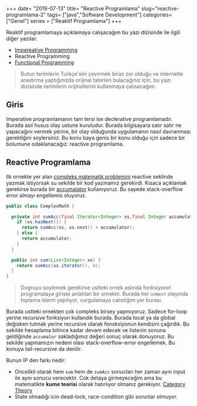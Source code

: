 +++
date= "2019-07-13"
title= "Reactive Programlama"
slug="reactive-programlama-2"
tags= ["java","Software Development"]
categories= ["Genel"]
series = ["Reaktif Programlama"]
+++

Reaktif programlamaya açıklamaya calışacağım bu yazı dizisinde ile ilgili diğer yazılar:

- [Impereative Programming](/tr/posts/reactive-programlama-1)
- Reactive Programming
- [Functional Programming](#soon)

> Butun terimlerin Turkçe'sini çevirmek biraz zor olduğu ve internette arastırma yaptığınızda orijinal tabirleri bulacağınız için, bu yazı dizisinde terimlerin orijinallerini kullanmaya çalısacağım.

## Giris

Imperative programlamanın tam tersi ise declerative programlamadır. Burada asıl husus olay ustune kuruludur. Burada bilgisayara satır satır ne yapacağını vermek yerine, bir olay olduğunda uygulamanın nasıl davranması gerektiğini soylersiniz. Bu konu baya genis bir konu olduğu için sadece bir bolumune odaklanacağız: reactive programlama.

## Reactive Programlama

Ilk ornekte yer alan [compleks matematik problemini](#imperative-style)  reactive seklinde yazmak istiyorsak su sekilde bir kod yazmamız gerekirdi. Kısaca açıklamak gerekirse burada bir [accumalator](https://towardsdatascience.com/what-is-tail-recursion-elimination-or-why-functional-programming-can-be-awesome-43091d76915e) kullanıyoruz. Bu sayede stack-overflow error almayı engellemis oluyoruz.

```java
public class ComplexMath {

  private int sumAcc(final Iterator<Integer> xs,final Integer accumulator) {
    if (xs.hasNext()) {
      return sumAcc(xs, xs.next() + accumulator);
    } else {
      return accumulator;
    }
  }

  public int sum(List<Integer> xs) {
    return sumAcc(xs.iterator(), 0);
  }
}
```

> Dogruyu soylemek gerekirse ustteki ornek aslında fonksiyonel programalaya giriste anlatılan bir ornektir. Burada her ```onNext``` olayında toplama islemi yapılıyor, vurgulamaya calıstığım yer burası. 

Burada ustteki ornekten çok compleks birsey yapmıyoruz. Sadece for-loop yerine recursive fonksiyon kullandık burada. Burada local ya da global değisken tutmak yerine recursive olarak fonsksiyonun kendisini çağırdık. Bu sekilde hesaplama bitince kadar devam edecek ve listenin sonuna geldiğinde ```accumalor``` sakladığımız değeri sonuç olarak donuyoruz. Bu sekilde yapmamızın nedeni olası stack-overflow-error engellemek.  Bu konuya tail-recursive da denilir.

Bunun IP den farkı nedir:

- Oncelikli olarak hem ```sum``` hem de ```sumAcc``` sonucları her zaman aynı input ile aynı sonucu verecektir. Cok detaya girmeyeceğim ama bu matematikte **kume teorisi** olarak hatırlıyor olmanız gerekiyor. [Category Theory](https://en.wikipedia.org/wiki/Category_theory)
- State olmadığı icin dead-lock, race-condition gibi sorunlar olmuyor.
